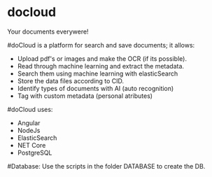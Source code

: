 # docloud
Your documents everywere!

#doCloud is a platform for search and save documents; it allows:
 - Upload pdf's or images and make the OCR (if its possible).
 - Read through machine learning and extract the metadata.
 - Search them using machine learning with elasticSearch
 - Store the data files according to CID.
 - Identify types of documents with AI (auto recognition)
 - Tag with custom metadata (personal atributes)

 #doCloud uses:
 - Angular
 - NodeJs
 - ElasticSearch
 - NET Core
 - PostgreSQL

#Database:
Use the scripts in the folder DATABASE to create the DB.
